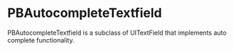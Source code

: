 PBAutocompleteTextfield
=======================

PBAutocompleteTextfield is a subclass of UITextField that implements auto complete functionality.
